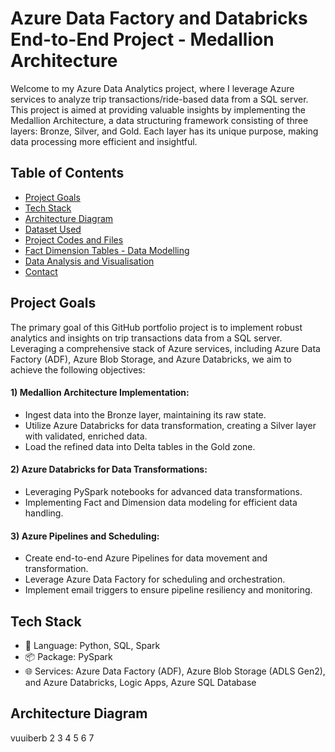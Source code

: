 # Azure Data Factory and Databricks End-to-End Project - Medallion Architecture

Welcome to my Azure Data Analytics project, where I leverage Azure services to analyze trip transactions/ride-based data from a SQL server. This project is aimed at providing valuable insights by implementing the Medallion Architecture, a data structuring framework consisting of three layers: Bronze, Silver, and Gold. Each layer has its unique purpose, making data processing more efficient and insightful.

<!-- TABLE OF CONTENTS -->
## Table of Contents

* [Project Goals](#projectgoals)
* [Tech Stack](#tech-stack)
* [Architecture Diagram](#architecture-diagram)
* [Dataset Used](#datasetused)
* [Project Codes and Files](#projectfiles)
* [Fact Dimension Tables - Data Modelling](#datamodelling)
* [Data Analysis and Visualisation](#datavisuals)
* [Contact](#contact)

<!-- Project Goals -->
## Project Goals<a name="projectgoals"></a>

The primary goal of this GitHub portfolio project is to implement robust analytics and insights on trip transactions data from a SQL server. Leveraging a comprehensive stack of Azure services, including Azure Data Factory (ADF), Azure Blob Storage, and Azure Databricks, we aim to achieve the following objectives:

#### 1) Medallion Architecture Implementation:

- Ingest data into the Bronze layer, maintaining its raw state.
- Utilize Azure Databricks for data transformation, creating a Silver layer with validated, enriched data.
- Load the refined data into Delta tables in the Gold zone.

#### 2) Azure Databricks for Data Transformations:

- Leveraging PySpark notebooks for advanced data transformations.
- Implementing Fact and Dimension data modeling for efficient data handling.

#### 3) Azure Pipelines and Scheduling:

- Create end-to-end Azure Pipelines for data movement and transformation.
- Leverage Azure Data Factory for scheduling and orchestration.
- Implement email triggers to ensure pipeline resiliency and monitoring.


<!-- TECH STACK -->
## Tech Stack<a name="tech-stack"></a>

- 📜 Language: Python, SQL, Spark
- 📦 Package: PySpark
- 🌐 Services: Azure Data Factory (ADF), Azure Blob Storage (ADLS Gen2), and Azure Databricks, Logic Apps, Azure SQL Database


<!-- ARCHITECTURE DIAGRAM -->
## Architecture Diagram<a name="architecture-diagram"></a>
vuuiberb
2
3
4
5
6
7

